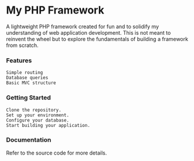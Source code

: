 # My PHP Framework

A lightweight PHP framework created for fun and to solidify my understanding of web application development. This is not meant to reinvent the wheel but to explore the fundamentals of building a framework from scratch.

### Features

    Simple routing
    Database queries
    Basic MVC structure

### Getting Started

    Clone the repository.
    Set up your environment.
    Configure your database.
    Start building your application.

### Documentation

Refer to the source code for more details.